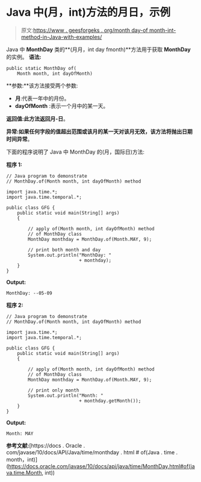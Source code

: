 # Java 中(月，int)方法的月日，示例

> 原文:[https://www . geesforgeks . org/month day-of month-int-method-in-Java-with-examples/](https://www.geeksforgeeks.org/monthday-ofmonth-int-method-in-java-with-examples/)

Java 中 **MonthDay** 类的**(月月，int day fmonth)**方法用于获取 **MonthDay** 的实例。
**语法:**

```
public static MonthDay of(
    Month month, int dayOfMonth)
```

**参数:**该方法接受两个参数:

*   **月**:代表一年中的月份。
*   **dayOfMonth** :表示一个月中的某一天。

**返回值:**此方法返回**月-日**。

**异常:**如果任何字段的值超出范围或该月的某一天对该月无效，该方法将抛出**日期时间异常**。

下面的程序说明了 Java 中 MonthDay 的(月，国际日)方法:

**程序 1:**

```
// Java program to demonstrate
// MonthDay.of(Month month, int dayOfMonth) method

import java.time.*;
import java.time.temporal.*;

public class GFG {
    public static void main(String[] args)
    {

        // apply of(Month month, int dayOfMonth) method
        // of MonthDay class
        MonthDay monthday = MonthDay.of(Month.MAY, 9);

        // print both month and day
        System.out.println("MonthDay: "
                           + monthday);
    }
}
```

**Output:**

```
MonthDay: --05-09

```

**程序 2:**

```
// Java program to demonstrate
// MonthDay.of(Month month, int dayOfMonth) method

import java.time.*;
import java.time.temporal.*;

public class GFG {
    public static void main(String[] args)
    {

        // apply of(Month month, int dayOfMonth) method
        // of MonthDay class
        MonthDay monthday = MonthDay.of(Month.MAY, 9);

        // print only month
        System.out.println("Month: "
                           + monthday.getMonth());
    }
}
```

**Output:**

```
Month: MAY

```

**参考文献:**[https://docs . Oracle . com/javase/10/docs/API/Java/time/monthday . html # of(Java . time . month，int)](https://docs.oracle.com/javase/10/docs/api/java/time/MonthDay.html#of(java.time.Month, int))